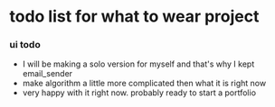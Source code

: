 # todo list for what to wear project
### ui todo
- I will be making a solo version for myself and that's why I kept email_sender
- make algorithm a little more complicated then what it is right now
- very happy with it right now. probably ready to start a portfolio